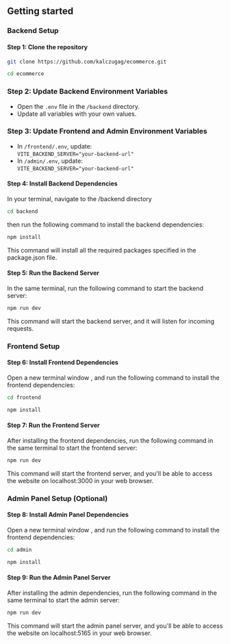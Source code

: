 ## Getting started

### Backend Setup

#### Step 1: Clone the repository

```bash
git clone https://github.com/kalczugag/ecommerce.git
```

```bash
cd ecommerce
```

### Step 2: Update Backend Environment Variables

-   Open the `.env` file in the `/backend` directory.
-   Update all variables with your own values.

### Step 3: Update Frontend and Admin Environment Variables

-   In `/frontend/.env`, update:  
    `VITE_BACKEND_SERVER="your-backend-url"`
-   In `/admin/.env`, update:  
    `VITE_BACKEND_SERVER="your-backend-url"`

#### Step 4: Install Backend Dependencies

In your terminal, navigate to the /backend directory

```bash
cd backend
```

then run the following command to install the backend dependencies:

```bash
npm install
```

This command will install all the required packages specified in the package.json file.

#### Step 5: Run the Backend Server

In the same terminal, run the following command to start the backend server:

```bash
npm run dev
```

This command will start the backend server, and it will listen for incoming requests.

### Frontend Setup

#### Step 6: Install Frontend Dependencies

Open a new terminal window , and run the following command to install the frontend dependencies:

```bash
cd frontend
```

```bash
npm install
```

#### Step 7: Run the Frontend Server

After installing the frontend dependencies, run the following command in the same terminal to start the frontend server:

```bash
npm run dev
```

This command will start the frontend server, and you'll be able to access the website on localhost:3000 in your web browser.

### Admin Panel Setup (Optional)

#### Step 8: Install Admin Panel Dependencies

Open a new terminal window , and run the following command to install the frontend dependencies:

```bash
cd admin
```

```bash
npm install
```

#### Step 9: Run the Admin Panel Server

After installing the admin dependencies, run the following command in the same terminal to start the admin server:

```bash
npm run dev
```

This command will start the admin panel server, and you'll be able to access the website on localhost:5165 in your web browser.
